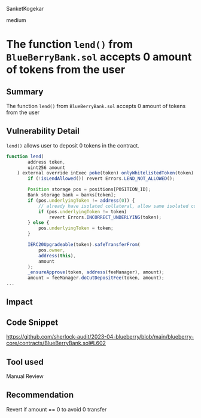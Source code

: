SanketKogekar

medium

# The function `lend()` from `BlueBerryBank.sol` accepts 0 amount of tokens from the user

## Summary
The function `lend()` from `BlueBerryBank.sol` accepts 0 amount of tokens from the user

## Vulnerability Detail
`lend()` allows user to deposit 0 tokens in the contract.

```js
function lend(
        address token,
        uint256 amount
    ) external override inExec poke(token) onlyWhitelistedToken(token) {
        if (!isLendAllowed()) revert Errors.LEND_NOT_ALLOWED();

        Position storage pos = positions[POSITION_ID];
        Bank storage bank = banks[token];
        if (pos.underlyingToken != address(0)) {
            // already have isolated collateral, allow same isolated collateral
            if (pos.underlyingToken != token)
                revert Errors.INCORRECT_UNDERLYING(token);
        } else {
            pos.underlyingToken = token;
        }

        IERC20Upgradeable(token).safeTransferFrom(
            pos.owner,
            address(this),
            amount
        );
        _ensureApprove(token, address(feeManager), amount);
        amount = feeManager.doCutDepositFee(token, amount);
...
```

## Impact

## Code Snippet
https://github.com/sherlock-audit/2023-04-blueberry/blob/main/blueberry-core/contracts/BlueBerryBank.sol#L602
## Tool used

Manual Review

## Recommendation
Revert if amount == 0 to avoid 0 transfer